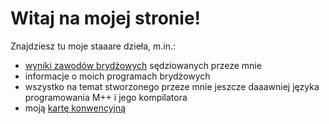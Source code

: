 # Witaj na mojej stronie!

Znajdziesz tu moje staaare dzieła, m.in.:

*   [wyniki zawodów brydżowych](/bridge/) sędziowanych przeze mnie
*   informacje o moich programach brydżowych
*   wszystko na temat stworzonego przeze mnie jeszcze daaawniej języka programowania M++ i jego kompilatora
*   moją [kartę konwencyjną](/kk.zip)

